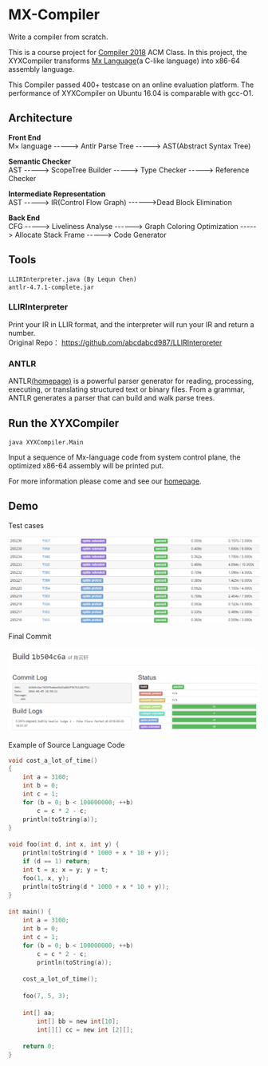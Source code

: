 # MX-Compiler
Write a compiler from scratch. 

This is a course project for [Compiler 2018](https://acm.sjtu.edu.cn/wiki/Compiler_2018) ACM Class. In this project, the XYXCompiler transforms [Mx Language](https://acm.sjtu.edu.cn/w/images/3/30/M_language_manual.pdf)(a C-like language) into x86-64 assembly language. 

This Compiler passed 400+ testcase on an online evaluation platform. The performance of XYXCompiler on Ubuntu 16.04  is comparable with gcc-O1.  

## Architecture

**Front End**  
M× language -----> Antlr Parse Tree -----> AST(Abstract Syntax Tree)

**Semantic Checker**  
AST -----> ScopeTree Builder -----> Type Checker -----> Reference Checker

**Intermediate Representation**  
AST -----> IR(Control Flow Graph) ------>Dead Block Elimination

**Back End**  
CFG -----> Liveliness Analyse ------> Graph Coloring Optimization -----> Allocate Stack Frame -----> Code Generator

## Tools
```
LLIRInterpreter.java (By Lequn Chen)
antlr-4.7.1-complete.jar
```

### LLIRInterpreter
Print your IR in LLIR format, and the interpreter will run your IR and return a number.  
Original Repo： https://github.com/abcdabcd987/LLIRInterpreter

### ANTLR
ANTLR[(homepage)](https://www.antlr.org/) is a powerful parser generator for reading, processing, executing, or translating structured text or binary files. From a grammar, ANTLR generates a parser that can build and walk parse trees.

## Run the XYXCompiler
```
java XYXCompiler.Main
```
Input a sequence of Mx-language code from system control plane, the optimized x86-64 assembly will be printed put.

For more information please come and see our [homepage](https://acm.sjtu.edu.cn/wiki/Compiler_2018).



## Demo
Test cases

![](images/case.png)

Final Commit

![](images/Log.png)


Example of Source Language Code
```C
void cost_a_lot_of_time()
{
	int a = 3100;
	int b = 0;
	int c = 1;
	for (b = 0; b < 100000000; ++b)
		c = c * 2 - c;
	println(toString(a));
}

void foo(int d, int x, int y) {
    println(toString(d * 1000 + x * 10 + y));
    if (d == 1) return;
    int t = x; x = y; y = t;
    foo(1, x, y);
    println(toString(d * 1000 + x * 10 + y));
}

int main() {
	int a = 3100;
	int b = 0;
	int c = 1;
	for (b = 0; b < 100000000; ++b)
		c = c * 2 - c;
        println(toString(a));

	cost_a_lot_of_time();

	foo(7, 5, 3);

	int[] aa;
        int[] bb = new int[10];
        int[][] cc = new int [2][];

	return 0;
}
```

